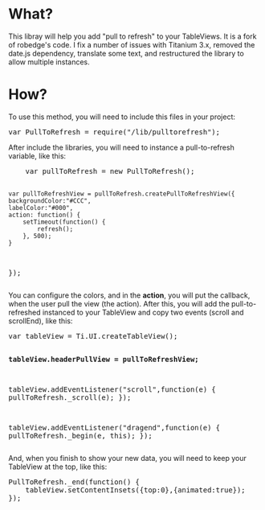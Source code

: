 <h1>What?</h1>
<p>This libray will help you add "pull to refresh" to your TableViews. It is a fork of robedge's code. I fix a number of issues with Titanium 3.x, removed the date.js dependency, translate some text, and restructured the library to allow multiple instances.</p>

<h1>How?</h1>
<p>To use this method, you will need to include this files in your project:</p>
<pre>var PullToRefresh = require("/lib/pulltorefresh");</pre>
<p>After include the libraries, you will need to instance a pull-to-refresh variable, like this:</p>
<pre>
	var pullToRefresh = new PullToRefresh();

	var pullToRefreshView = pullToRefresh.createPullToRefreshView({
	backgroundColor:"#CCC",
	labelColor:"#000",
	action: function() {
		setTimeout(function() {
			refresh();
		}, 500);
	}
});</pre>
<p>You can configure the colors, and in the <b>action</b>, you will put the callback, when the user pull the view (the action). After this, you will add the pull-to-refreshed instanced to your TableView and copy two events (scroll and scrollEnd), like this:</p>
<pre>var tableView = Ti.UI.createTableView();

<b>tableView.headerPullView = pullToRefreshView;</b>

tableView.addEventListener("scroll",function(e) {
	pullToRefresh._scroll(e);
});

tableView.addEventListener("dragend",function(e) {
	pullToRefresh._begin(e, this);
});</pre>
<p>And, when you finish to show your new data, you will need to keep your TableView at the top, like this:</p>
<pre>PullToRefresh._end(function() {
	tableView.setContentInsets({top:0},{animated:true});
});
</pre>
